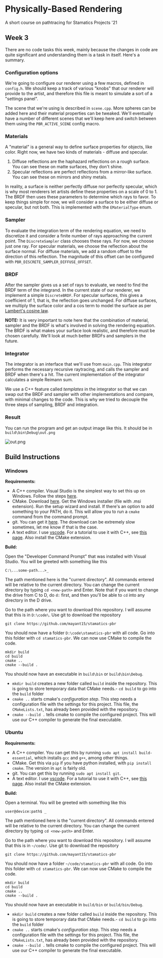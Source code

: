 # Physically-Based Rendering

A short course on pathtracing for Stamatics Projects '21

## Week 3

There are no code tasks this week, mainly because the changes in code are quite significant and understanding them is a task in itself. Here's a summary.

### Configuration options

We're going to configure our renderer using a few macros, defined in `config.h`. We should keep a track of various "knobs" that our renderer will provide to the artist, and therefore this file is meant to simulate a sort of a "settings panel".

The scene that we're using is described in `scene.cpp`. More spheres can be added here and their material properties can be tweaked. We'll eventually have a number of different scenes that we'll keep here and switch between them using the `PBR_ACTIVE_SCENE` config macro.

### Materials

A "material" is a general way to define surface properties for objects, like color. Right now, we have two kinds of materials - diffuse and specular.

1. Diffuse reflections are the haphazard reflections on a rough surface. You can see these on matte surfaces, they don't shine.
1. Specular reflections are perfect reflections from a mirror-like surface. You can see these on mirrors and shiny metals.

In reality, a surface is neither perfectly diffuse nor perfectly specular, which is why most renderers let artists define these properties on a scale of 0 to 1. The BRDF then uses these parameters to determine which rays to favor. To keep things simple for now, we will consider a surface to be either diffuse or specular, but not both. This is implemented with the `EMaterialType` enum.

### Sampler

To evaluate the integration term of the rendering equation, we need to discretize it and consider a finite number of rays approaching the current point. The `DiscreteSampler` class chooses these rays. For now, we choose just one ray. For specular materials, we choose the reflection about the surface normal. For diffuse materials, we add a random offset to the direction of this reflection. The magnitude of this offset can be configured with `PBR_DISCRETE_SAMPLER_DIFFUSE_OFFSET`.

### BRDF

After the sampler gives us a set of rays to evaluate, we need to find the BRDF term of the integrand. In the current state of our renderer, we implement a simple `DiscreteBRDF`. For specular surfaces, this gives a coefficient of 1, that is, the reflection goes unchanged. For diffuse surfaces, we multiply the surface color and a cos term to model the surface as per [Lambert's cosine law](https://en.wikipedia.org/wiki/Lambert%27s_cosine_law).

**NOTE:** It is very important to note here that the combination of material, sampler and the BRDF is what's involved in solving the rendering equation. The BRDF is what makes your surface look realistic, and therefore must be chosen carefully. We'll look at much better BRDFs and samplers in the future.

### Integrator

The integrator is an interface that we'll use from `main.cpp`. This integrator performs the necessary recursive raytracing, and calls the sampler and BRDF when there's a hit. The current implementation of the integrator calculates a simple Reimann sum.

We use a C++ feature called _templates_ in the integrator so that we can swap out the BRDF and sampler with other implementations and compare, with minimal changes to the code. This is why we tried to decouple the three steps of sampling, BRDF and integration.

### Result

You can run the program and get an output image like this. It should be in `build\bin\Debug\out.png`

![out.png](screenshots/out.png)

## Build Instructions

### Windows

**Requirements:**
- A C++ compiler. Visual Studio is the simplest way to set this up on Windows. Follow the steps [here](https://devblogs.microsoft.com/cppblog/getting-started-with-visual-studio-for-c-and-cpp-development/).
- CMake. Download [here](https://cmake.org/download/). Get the Windows installer (file with .msi extension). Run the setup wizard and install. If there's an option to add something to your PATH, do it. This will allow you to run a `cmake` command from the command prompt.
- git. You can get it [here](https://git-scm.com/downloads). The download can be extremely slow sometimes, let me know if that is the case.
- A text editor. I use [vscode](https://code.visualstudio.com/). For a tutorial to use it with C++, see [this page](https://code.visualstudio.com/docs/cpp/config-msvc). Also install the CMake extension.

**Build:**

Open the "Developer Command Prompt" that was installed with Visual Studio. You will be greeted with something like this
```
C:\...some-path...>_
```
The path mentioned here is the "current directory". All commands entered will be relative to the current directory. You can change the current directory by typing `cd <new-path>` and Enter. Note that if you want to change the drive from C to D, do `d:` first, and then you'll be able to `cd` into any directory in the D drive.

Go to the path where you want to download this repository. I will assume that this is in `D:\code\`. Use git to download the repository
```
git clone https://github.com/mayant15/stamatics-pbr
```
You should now have a folder `D:\code\stamatics-pbr` with all code. Go into this folder with `cd stamatics-pbr`. We can now use CMake to compile the code.
```
mkdir build
cd build
cmake ..
cmake --build .
```

You should now have an executable in `build\bin` or `build\bin\Debug`.
- `mkdir build` creates a new folder called `build` inside the repository. This is going to store temporary data that CMake needs.- `cd build` to go into the `build` folder
- `cmake ..` starts cmake's _configuration step_. This step needs a configuration file with the settings for this project. This file, the `CMakeLists.txt`, has already been provided with the repository.
- `cmake --build .` tells cmake to compile the configured project. This will use our C++ compiler to generate the final executable.

### Ubuntu

**Requirements:**
- A C++ compiler. You can get this by running `sudo apt install build-essential`, which installs `gcc` and `g++`, among other things.
- CMake. Get this via `pip` if you have python installed, with `pip install cmake`. The version in `apt` is fairly old.
- git. You can get this by running `sudo apt install git`.
- A text editor. I use [vscode](https://code.visualstudio.com/). For a tutorial to use it with C++, see [this page](https://code.visualstudio.com/docs/cpp/config-linux). Also install the CMake extension.

**Build:**

Open a terminal. You will be greeted with something like this
```
user@device:path$ _
```
The path mentioned here is the "current directory". All commands entered will be relative to the current directory. You can change the current directory by typing `cd <new-path>` and Enter.

Go to the path where you want to download this repository. I will assume that this is in `~/code/`. Use git to download the repository
```
git clone https://github.com/mayant15/stamatics-pbr
```
You should now have a folder `~/code/stamatics-pbr` with all code. Go into this folder with `cd stamatics-pbr`. We can now use CMake to compile the code.
```
mkdir build
cd build
cmake ..
cmake --build .
```

You should now have an executable in `build/bin` or `build/bin/Debug`.
- `mkdir build` creates a new folder called `build` inside the repository. This is going to store temporary data that CMake needs.- `cd build` to go into the `build` folder
- `cmake ..` starts cmake's _configuration step_. This step needs a configuration file with the settings for this project. This file, the `CMakeLists.txt`, has already been provided with the repository.
- `cmake --build .` tells cmake to compile the configured project. This will use our C++ compiler to generate the final executable.
